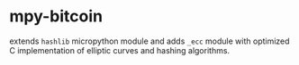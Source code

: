 # mpy-bitcoin

extends `hashlib` micropython module and adds `_ecc` module with optimized C implementation of elliptic curves and hashing algorithms.
